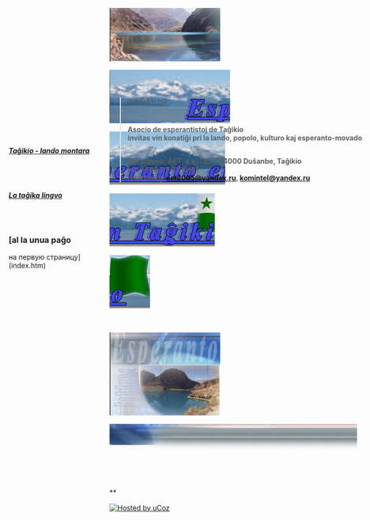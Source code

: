 ![](index.files/esperanto_01.jpg)

![](index.files/esperanto_02.jpg)

![](index.files/esperanto_03.jpg)

![](index.files/esperanto_04.jpg)

![](index.files/esperanto_05.jpg)

![](index.files/spacer.gif)

![](index.files/esperanto_06.jpg)

![](index.files/esperanto_07.jpg)

![](index.files/spacer.gif)

<div id="Layer1" style="Z-INDEX: 1; LEFT: 225px; WIDTH: 777px; POSITION: absolute; TOP: 206px; HEIGHT: 393px">

> # 
> 
> <div data-align="center">
> 
> **T A Ĝ I K I O**
> 
> </div>
> 
>   
>   
> 
> # 
> 
> <div data-align="center">
> 
> **Asocio de esperantistoj de Taĝikio  
> invitas vin konatiĝi pri la lando, popolo, kulturo kaj
> esperanto-movado**
> 
> </div>
> 
> ## 
> 
> <div data-align="center">
> 
> **Nia adreso: AET, a.k. 135, 734000 Duŝanbe, Taĝikio  
> tel: +992/37/2215161  
> retadresoj: aet2005@yandex.ru, komintel@yandex.ru**
> 
> </div>
> 
>   

</div>

![](index.files/spacer.gif)

<div id="layer2" style="position: absolute; width: 199px; height: 25px; z-index: 2; left: 24px;
 top: 330px">

***<span lang="ru"> [Taĝikio - lando
montara](pritagxikio/prilalando.htm)</span>***

</div>

<div id="layer2" style="position: absolute; width: 199px; height: 25px; z-index: 2; left: 24px;
 top: 420px">

***<span lang="ru"> [La taĝika lingvo](tagxlingvo.htm) </span>***

</div>

<div id="layer2" style="position: absolute; width: 199px; height: 25px; z-index: 2; left: 24px;
 top: 500px">

***<span lang="ru"> </span>***

### [al la unua paĝo  
на первую страницу](index.htm)

</div>

**

<div data-align="center">

[![Hosted by uCoz](https://s210.ucoz.net/img/cp/5.gif
"Hosted by uCoz")](https://www.ucoz.ru/ "Создать сайт бесплатно")  

</div>
